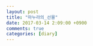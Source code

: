 ```yaml
---
layout: post
title: "마누라의_선물"
date: 2017-03-14 2:09:00 +0900
comments: true 
categories: [diary] 
---
```

